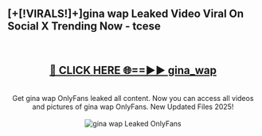 <h2>[+[!VIRALS!]+]gina wap Leaked Video Viral On Social X Trending Now - tcese</h2>
<br>
<div align="center">
<h2><a href="https://libra.edu.pl?gina_wap" rel="nofollow">🔴 CLICK HERE 🌐==►► gina_wap</a></h2>
<br>
Get gina wap OnlyFans leaked all content. Now you can access all videos and pictures of gina wap OnlyFans. New Updated Files 2025!
<br>
<br>
<a href="https://libra.edu.pl?gina_wap" rel="nofollow" data-target="animated-image.originalLink"><img src="https://i.ibb.co.com/WyWwxjT/player-gif2.gif" alt="gina wap Leaked OnlyFans" style="max-width: 100%; display: inline-block;" data-target="animated-image.originalImage"></a>
</div>
<br>